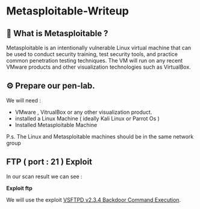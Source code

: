 # Metasploitable-Writeup

## 📌 What is Metasploitable ? 

Metasploitable is an intentionally vulnerable Linux virtual machine that can be used to conduct security training, test security tools, and practice common penetration testing techniques. The VM will run on any recent VMware products and other visualization technologies such as VirtualBox.

## ⚙️ Prepare our pen-lab.

We will need : 
- VMware , VitrualBox or any other visualization product.
- installed a Linux Machine ( ideally Kali Linux or Parrot Os )
- Installed Metasploitable Machine

P.s. The Linux and Metasploitable machines should be in the same network group



## FTP ( port : 21 ) Exploit

In our scan result we can see : 

**Exploit ftp**

We will use the exploit [VSFTPD v2.3.4 Backdoor Command Execution](https://www.rapid7.com/db/modules/exploit/unix/ftp/vsftpd_234_backdoor/).
